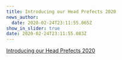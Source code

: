 ```yaml
---
title: Introducing our Head Prefects 2020
news_author:
  date: 2020-02-24T23:11:55.065Z
show_in_slider: true
date: 2020-02-24T23:11:55.083Z
---
```

[Introducing our Head Prefects 2020](<Introducing our Head Prefects 2020>)
